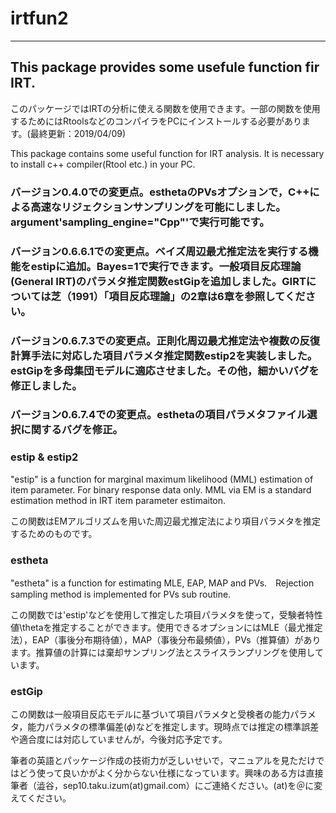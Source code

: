 # irtfun2
------
## This package provides some usefule function fir IRT.
このパッケージではIRTの分析に使える関数を使用できます。一部の関数を使用するためにはRtoolsなどのコンパイラをPCにインストールする必要があります。(最終更新：2019/04/09)

This package contains some useful function for IRT analysis. It is necessary to install c++ compiler(Rtool etc.) in your PC.

### バージョン0.4.0での変更点。esthetaのPVsオプションで，C++による高速なリジェクションサンプリングを可能にしました。argument'sampling_engine="Cpp"'で実行可能です。

### バージョン0.6.6.1での変更点。ベイズ周辺最尤推定法を実行する機能をestipに追加。Bayes=1で実行できます。一般項目反応理論(General IRT)のパラメタ推定関数estGipを追加しました。GIRTについては芝（1991）「項目反応理論」の2章は6章を参照してください。

### バージョン0.6.7.3での変更点。正則化周辺最尤推定法や複数の反復計算手法に対応した項目パラメタ推定関数estip2を実装しました。estGipを多母集団モデルに適応させました。その他，細かいバグを修正しました。

### バージョン0.6.7.4での変更点。esthetaの項目パラメタファイル選択に関するバグを修正。

### estip & estip2
"estip" is a function for marginal maximum likelihood (MML) estimation of item parameter. For binary response data only. MML via EM is a standard estimation method in IRT item parameter estimaiton.

この関数はEMアルゴリズムを用いた周辺最尤推定法により項目パラメタを推定するためのものです。

### estheta
"estheta" is a function for estimating MLE, EAP, MAP and PVs.　Rejection sampling method is implemented for PVs sub routine.

この関数では'estip'などを使用して推定した項目パラメタを使って，受験者特性値\thetaを推定することができます。使用できるオプションにはMLE（最尤推定法），EAP（事後分布期待値），MAP（事後分布最頻値），PVs（推算値）があります。推算値の計算には棄却サンプリング法とスライスランプリングを使用しています。

### estGip
この関数は一般項目反応モデルに基づいて項目パラメタと受検者の能力パラメタ，能力パラメタの標準偏差($\phi$)などを推定します。現時点では推定の標準誤差や適合度には対応していませんが，今後対応予定です。

筆者の英語とパッケージ作成の技術力が乏しいせいで，マニュアルを見ただけではどう使って良いかがよく分からない仕様になっています。興味のある方は直接筆者（澁谷，sep10.taku.izum(at)gmail.com）にご連絡ください。(at)を＠に変えてください。
